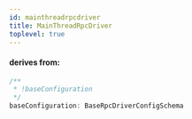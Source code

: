 ```yaml
---
id: mainthreadrpcdriver
title: MainThreadRpcDriver
toplevel: true
---
```


#### derives from:

```js
/**
 * !baseConfiguration
 */
baseConfiguration: BaseRpcDriverConfigSchema
```
